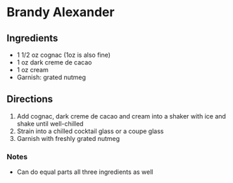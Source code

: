 # Brandy Alexander

## Ingredients

* 1 1/2 oz cognac (1oz is also fine)
* 1 oz dark creme de cacao
* 1 oz cream
* Garnish: grated nutmeg

## Directions

1. Add cognac, dark creme de cacao and cream into a shaker with ice and shake until well-chilled
1. Strain into a chilled cocktail glass or a coupe glass
1. Garnish with freshly grated nutmeg

### Notes

* Can do equal parts all three ingredients as well
